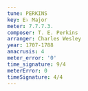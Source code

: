 ```yaml
---
tune: PERKINS
key: E♭ Major
meter: 7.7.7.3.
composer: T. E. Perkins
arranger: Charles Wesley
year: 1707-1788
anacrusis: 4
meter_error: '0'
time_signature: 9/4
meterError: 0
timeSignature: 4/4
---
```

